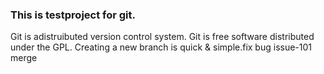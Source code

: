 ### This is testproject for git.
Git is adistruibuted version control system.
Git is free software distributed under the GPL.
Creating a new branch is quick & simple.fix bug issue-101
merge
